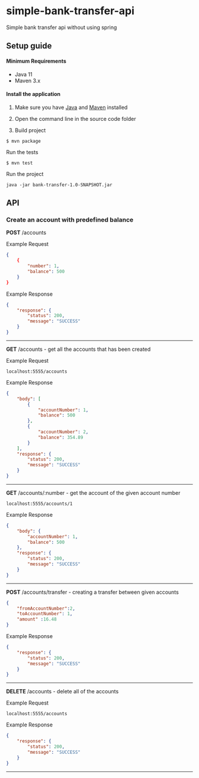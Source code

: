 # simple-bank-transfer-api
Simple bank transfer api without using spring

## Setup guide

#### Minimum Requirements

 - Java 11
 - Maven 3.x

#### Install the application

1. Make sure you have [Java](https://www.oracle.com/technetwork/java/javase/downloads/jdk13-downloads-5672538.html) and [Maven](https://maven.apache.org) installed

2. Open the command line in the source code folder

3. Build project

  ```
  $ mvn package
  ```

Run the tests
  ```
  $ mvn test
  ```


Run the project

  ```
  java -jar bank-transfer-1.0-SNAPSHOT.jar
  ```

## API

### Create an account with predefined balance
**POST** /accounts 

Example Request

````json
{
    {
        "number": 1,
        "balance": 500
    }
}
````
Example Response

````json
{
    "response": {
        "status": 200,
        "message": "SUCCESS"
    }
}
````
---

**GET** /accounts -  get all the accounts that has been created

Example Request
```
localhost:5555/accounts
```

Example Response

````json
{
    "body": [
        {
            "accountNumber": 1,
            "balance": 500
        },
        {
            "accountNumber": 2,
            "balance": 354.89
        }
    ],
    "response": {
        "status": 200,
        "message": "SUCCESS"
    }
}
````
---
**GET** /accounts/:number - get the account of the given account number 

````
localhost:5555/accounts/1
````
Example Response

````json
{
    "body": {
        "accountNumber": 1,
        "balance": 500
    },
    "response": {
        "status": 200,
        "message": "SUCCESS"
    }
}
````
---

**POST** /accounts/transfer - creating a transfer between given accounts


````json
{
	"fromAccountNumber":2,
	"toAccountNumber": 1,
	"amount" :16.48
}
````
Example Response

````json
{
    "response": {
        "status": 200,
        "message": "SUCCESS"
    }
}
````
---
**DELETE** /accounts - delete all of the accounts

Example Request
```
localhost:5555/accounts
```


Example Response

````json
{
    "response": {
        "status": 200,
        "message": "SUCCESS"
    }
}
````
---
